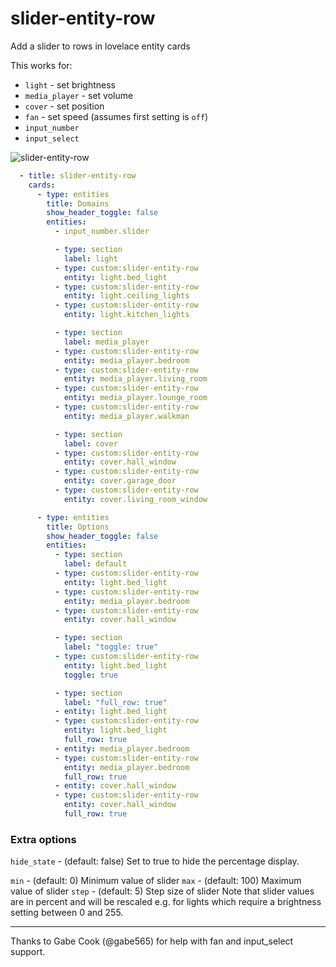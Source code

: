 slider-entity-row
=================

Add a slider to rows in lovelace entity cards

This works for:

- `light` - set brightness
- `media_player` - set volume
- `cover` - set position
- `fan` - set speed (assumes first setting is `off`)
- `input_number`
- `input_select`

![slider-entity-row](https://user-images.githubusercontent.com/1299821/48869222-b6303200-eddc-11e8-8b8c-7b4a9601df7a.png)

```yaml
  - title: slider-entity-row
    cards:
      - type: entities
        title: Domains
        show_header_toggle: false
        entities:
          - input_number.slider

          - type: section
            label: light
          - type: custom:slider-entity-row
            entity: light.bed_light
          - type: custom:slider-entity-row
            entity: light.ceiling_lights
          - type: custom:slider-entity-row
            entity: light.kitchen_lights

          - type: section
            label: media_player
          - type: custom:slider-entity-row
            entity: media_player.bedroom
          - type: custom:slider-entity-row
            entity: media_player.living_room
          - type: custom:slider-entity-row
            entity: media_player.lounge_room
          - type: custom:slider-entity-row
            entity: media_player.walkman

          - type: section
            label: cover
          - type: custom:slider-entity-row
            entity: cover.hall_window
          - type: custom:slider-entity-row
            entity: cover.garage_door
          - type: custom:slider-entity-row
            entity: cover.living_room_window

      - type: entities
        title: Options
        show_header_toggle: false
        entities:
          - type: section
            label: default
          - type: custom:slider-entity-row
            entity: light.bed_light
          - type: custom:slider-entity-row
            entity: media_player.bedroom
          - type: custom:slider-entity-row
            entity: cover.hall_window

          - type: section
            label: "toggle: true"
          - type: custom:slider-entity-row
            entity: light.bed_light
            toggle: true

          - type: section
            label: "full_row: true"
          - entity: light.bed_light
          - type: custom:slider-entity-row
            entity: light.bed_light
            full_row: true
          - entity: media_player.bedroom
          - type: custom:slider-entity-row
            entity: media_player.bedroom
            full_row: true
          - entity: cover.hall_window
          - type: custom:slider-entity-row
            entity: cover.hall_window
            full_row: true
```

### Extra options
`hide_state` - (default: false) Set to true to hide the percentage display.

`min` - (default: 0) Minimum value of slider
`max` - (default: 100) Maximum value of slider
`step` - (default: 5) Step size of slider
Note that slider values are in percent and will be rescaled e.g. for lights which require a brightness setting between 0 and 255.


---
Thanks to Gabe Cook (@gabe565) for help with fan and input_select support. 
